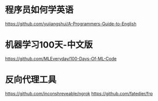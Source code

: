 # 程序员如何学英语
https://github.com/yujiangshui/A-Programmers-Guide-to-English
# 机器学习100天-中文版
https://github.com/MLEveryday/100-Days-Of-ML-Code
# 反向代理工具
https://github.com/inconshreveable/ngrok
https://github.com/fatedier/frp
